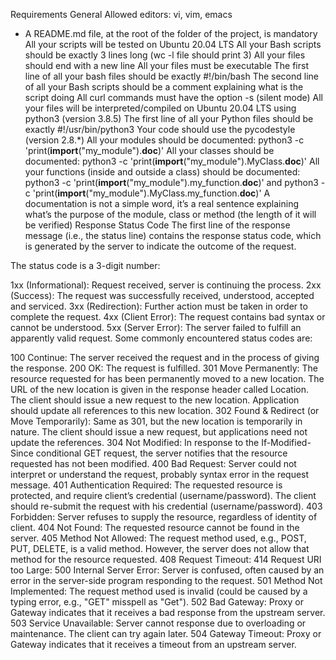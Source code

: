 Requirements
General
Allowed editors: vi, vim, emacs
- A README.md file, at the root of the folder of the project, is mandatory
All your scripts will be tested on Ubuntu 20.04 LTS
All your Bash scripts should be exactly 3 lines long (wc -l file should print 3)
All your files should end with a new line
All your files must be executable
The first line of all your bash files should be exactly #!/bin/bash
The second line of all your Bash scripts should be a comment explaining what is the script doing
All curl commands must have the option -s (silent mode)
All your files will be interpreted/compiled on Ubuntu 20.04 LTS using python3 (version 3.8.5)
The first line of all your Python files should be exactly #!/usr/bin/python3
Your code should use the pycodestyle (version 2.8.*)
All your modules should be documented: python3 -c 'print(__import__("my_module").__doc__)'
All your classes should be documented: python3 -c 'print(__import__("my_module").MyClass.__doc__)'
All your functions (inside and outside a class) should be documented: python3 -c 'print(__import__("my_module").my_function.__doc__)' and python3 -c 'print(__import__("my_module").MyClass.my_function.__doc__)'
A documentation is not a simple word, it’s a real sentence explaining what’s the purpose of the module, class or method (the length of it will be verified)
Response Status Code
The first line of the response message (i.e., the status line) contains the response status code, which is generated by the server to indicate the outcome of the request.

The status code is a 3-digit number:

1xx (Informational): Request received, server is continuing the process.
2xx (Success): The request was successfully received, understood, accepted and serviced.
3xx (Redirection): Further action must be taken in order to complete the request.
4xx (Client Error): The request contains bad syntax or cannot be understood.
5xx (Server Error): The server failed to fulfill an apparently valid request.
Some commonly encountered status codes are:

100 Continue: The server received the request and in the process of giving the response.
200 OK: The request is fulfilled.
301 Move Permanently: The resource requested for has been permanently moved to a new location. The URL of the new location is given in the response header called Location. The client should issue a new request to the new location. Application should update all references to this new location.
302 Found & Redirect (or Move Temporarily): Same as 301, but the new location is temporarily in nature. The client should issue a new request, but applications need not update the references.
304 Not Modified: In response to the If-Modified-Since conditional GET request, the server notifies that the resource requested has not been modified.
400 Bad Request: Server could not interpret or understand the request, probably syntax error in the request message.
401 Authentication Required: The requested resource is protected, and require client’s credential (username/password). The client should re-submit the request with his credential (username/password).
403 Forbidden: Server refuses to supply the resource, regardless of identity of client.
404 Not Found: The requested resource cannot be found in the server.
405 Method Not Allowed: The request method used, e.g., POST, PUT, DELETE, is a valid method. However, the server does not allow that method for the resource requested.
408 Request Timeout:
414 Request URI too Large:
500 Internal Server Error: Server is confused, often caused by an error in the server-side program responding to the request.
501 Method Not Implemented: The request method used is invalid (could be caused by a typing error, e.g., "GET" misspell as "Get").
502 Bad Gateway: Proxy or Gateway indicates that it receives a bad response from the upstream server.
503 Service Unavailable: Server cannot response due to overloading or maintenance. The client can try again later.
504 Gateway Timeout: Proxy or Gateway indicates that it receives a timeout from an upstream server.
